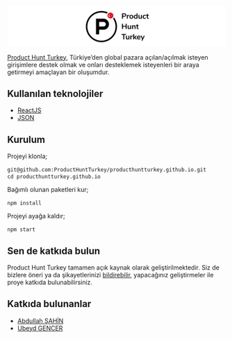 ![Product Hunt Turkey](https://github.com/ProductHuntTurkey/producthuntturkey.github.io/blob/development/readme.jpg)

[Product Hunt Turkey](https://producthuntturkey.github.io/), Türkiye’den global pazara açılan/açılmak isteyen girişimlere destek olmak ve onları desteklemek isteyenleri bir araya getirmeyi amaçlayan bir oluşumdur.

## Kullanılan teknolojiler
* [ReactJS](https://github.com/facebook/react)
* [JSON](https://www.json.org/json-tr.html)

Kurulum
-------------------

Projeyi klonla;

	git@github.com:ProductHuntTurkey/producthuntturkey.github.io.git
	cd producthuntturkey.github.io

Bağımlı olunan paketleri kur;

	npm install

Projeyi ayağa kaldır;

	npm start


## Sen de katkıda bulun
Product Hunt Turkey tamamen açık kaynak olarak geliştirilmektedir. Siz de bizlere öneri ya da şikayetlerinizi [bildirebilir](https://github.com/ProductHuntTurkey/producthuntturkey.github.io/issues), yapacağınız geliştirmeler ile proye katkıda bulunabilirsiniz.

## Katkıda bulunanlar
* [Abdullah ŞAHİN](https://github.com/mrabdullahsahin)
* [Ubeyd GENCER](https://github.com/ubeydgencer)